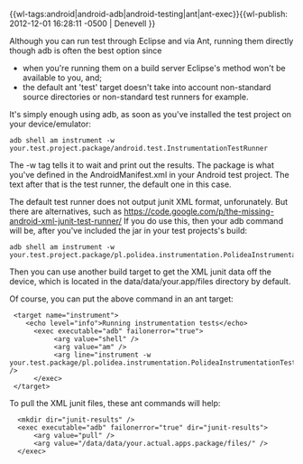 {{wl-tags:android|android-adb|android-testing|ant|ant-exec}}{{wl-publish: 2012-12-01 16:28:11 -0500 | Denevell }}

Although you can run test through Eclipse and via Ant, running them directly though adb is often the best option since 

* when you're running them on a build server Eclipse's method won't be available to you, and; 
* the default ant 'test' target doesn't take into account non-standard source directories or non-standard test runners for example.

It's simply enough using adb, as soon as you've installed the test project on your device/emulator:

    adb shell am instrument -w your.test.project.package/android.test.InstrumentationTestRunner

The -w tag tells it to wait and print out the results. The package is what you've defined in the AndroidManifest.xml in your Android test project. The text after that is the test runner, the default one in this case.

The default test runner does not output junit XML format, unforunately. But there are alternatives, such as https://code.google.com/p/the-missing-android-xml-junit-test-runner/  If you do use this, then your adb command will be, after you've included the jar in your test projects's build:

    adb shell am instrument -w your.test.project.package/pl.polidea.instrumentation.PolideaInstrumentationTestRunner

Then you can use another build target to get the XML junit data off the device, which is located in the data/data/your.app/files directory by default.

Of course, you can put the above command in an ant target:

     <target name="instrument">
        <echo level="info">Running instrumentation tests</echo>
          <exec executable="adb" failonerror="true">
               <arg value="shell" />
               <arg value="am" />
               <arg line="instrument -w your.test.package/pl.polidea.instrumentation.PolideaInstrumentationTestRunner" />
          </exec>
     </target>

To pull the XML junit files, these ant commands will help:

      <mkdir dir="junit-results" />
      <exec executable="adb" failonerror="true" dir="junit-results">
          <arg value="pull" />
          <arg value="/data/data/your.actual.apps.package/files/" />
      </exec>

